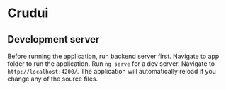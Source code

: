 # Crudui

## Development server
Before running the application, run backend server first.
Navigate to app folder to run the application.
Run `ng serve` for a dev server. Navigate to `http://localhost:4200/`. The application will automatically reload if you change any of the source files.

